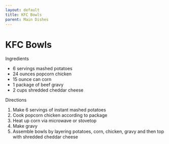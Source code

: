 ```yaml
---
layout: default
title: KFC Bowls
parent: Main Dishes
---
```

# KFC Bowls

Ingredients
  * 6 servings mashed potatoes
  * 24 ounces popcorn chicken 
  * 15 ounce can corn
  * 1 package of beef gravy
  * 2 cups shredded cheddar cheese

Directions
  1. Make 6 servings of instant mashed potatoes
  2. Cook popcorn chicken according to package
  3. Heat up corn via microwave or stovetop
  4. Make gravy
  5. Assemble bowls by layering potatoes, corn, chicken, gravy and then top with shredded cheddar cheese